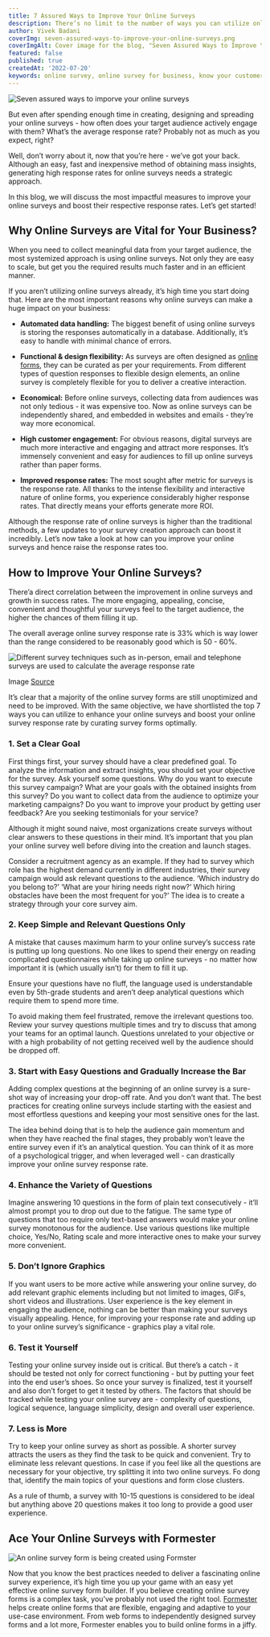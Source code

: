 ```yaml
---
title: 7 Assured Ways to Improve Your Online Surveys
description: There’s no limit to the number of ways you can utilize online surveys. From market research to feedback and insights for improving your product – we need them everywhere. Amidst the information age of today, businesses deeply depend on the data received and analyzed through online surveys.
author: Vivek Badani
coverImg: seven-assured-ways-to-improve-your-online-surveys.png
coverImgAlt: Cover image for the blog, "Seven Assured Ways to Improve Your Online Surveys"
featured: false
published: true
createdAt: '2022-07-20'
keywords: online survey, online survey for business, know your customer, survey form
---
```


![Seven assured ways to imporve your online surveys](/blog/cover-images/seven-assured-ways-to-improve-your-online-surveys.png 'Seven assured ways to imporve your online surveys')

But even after spending enough time in creating, designing and spreading your online surveys - how often does your target audience actively engage with them? What’s the average response rate? Probably not as much as you expect, right?

Well, don’t worry about it, now that you’re here - we’ve got your back. Although an easy, fast and inexpensive method of obtaining mass insights, generating high response rates for online surveys needs a strategic approach.

In this blog, we will discuss the most impactful measures to improve your online surveys and boost their respective response rates. Let’s get started!

## Why Online Surveys are Vital for Your Business?

When you need to collect meaningful data from your target audience, the most systemized approach is using online surveys. Not only they are easy to scale, but get you the required results much faster and in an efficient manner.

If you aren’t utilizing online surveys already, it’s high time you start doing that. Here are the most important reasons why online surveys can make a huge impact on your business:

- **Automated data handling:** The biggest benefit of using online surveys is storing the responses automatically in a database. Additionally, it’s easy to handle with minimal chance of errors.

- **Functional & design flexibility:** As surveys are often designed as [online forms](https://formester.com/blog/building-your-first-form-with-formester/ 'Building your first form with formester'), they can be curated as per your requirements. From different types of question responses to flexible design elements, an online survey is completely flexible for you to deliver a creative interaction.

- **Economical:** Before online surveys, collecting data from audiences was not only tedious - it was expensive too. Now as online surveys can be independently shared, and embedded in websites and emails - they’re way more economical.

- **High customer engagement:** For obvious reasons, digital surveys are much more interactive and engaging and attract more responses. It’s immensely convenient and easy for audiences to fill up online surveys rather than paper forms.

- **Improved response rates:** The most sought after metric for surveys is the response rate. All thanks to the intense flexibility and interactive nature of online forms, you experience considerably higher response rates. That directly means your efforts generate more ROI.

Although the response rate of online surveys is higher than the traditional methods, a few updates to your survey creation approach can boost it incredibly. Let’s now take a look at how can you improve your online surveys and hence raise the response rates too.

## How to Improve Your Online Surveys?

There’a direct correlation between the improvement in online surveys and growth in success rates. The more engaging, appealing, concise, convenient and thoughtful your surveys feel to the target audience, the higher the chances of them filling it up.

The overall average online survey response rate is 33% which is way lower than the range considered to be reasonably good which is 50 - 60%.

![Different survey techniques such as in-person, email and telephone surveys are used to calculate the average response rate](/blog/seven-assured-ways-to-improve-your-online-surveys/average-survey-response-rate.png 'Different survey techniques such as in-person, email and telephone surveys are used to calculate the average response rate')

Image [Source](https://pointerpro.com/blog/average-survey-response-rate 'Pointerpro blog on average survey response rate')

It’s clear that a majority of the online survey forms are still unoptimized and need to be improved. With the same objective, we have shortlisted the top 7 ways you can utilize to enhance your online surveys and boost your online survey response rate by curating survey forms optimally.

### 1. Set a Clear Goal

First things first, your survey should have a clear predefined goal. To analyze the information and extract insights, you should set your objective for the survey. Ask yourself some questions. Why do you want to execute this survey campaign? What are your goals with the obtained insights from this survey? Do you want to collect data from the audience to optimize your marketing campaigns? Do you want to improve your product by getting user feedback? Are you seeking testimonials for your service?

Although it might sound naive, most organizations create surveys without clear answers to these questions in their mind. It’s important that you plan your online survey well before diving into the creation and launch stages.

Consider a recruitment agency as an example. If they had to survey which role has the highest demand currently in different industries, their survey campaign would ask relevant questions to the audience. ‘Which industry do you belong to?’ ‘What are your hiring needs right now?’ Which hiring obstacles have been the most frequent for you?’ The idea is to create a strategy through your core survey aim.

### 2. Keep Simple and Relevant Questions Only

A mistake that causes maximum harm to your online survey’s success rate is putting up long questions. No one likes to spend their energy on reading complicated questionnaires while taking up online surveys - no matter how important it is (which usually isn’t) for them to fill it up.

Ensure your questions have no fluff, the language used is understandable even by 5th-grade students and aren’t deep analytical questions which require them to spend more time.

To avoid making them feel frustrated, remove the irrelevant questions too. Review your survey questions multiple times and try to discuss that among your teams for an optimal launch. Questions unrelated to your objective or with a high probability of not getting received well by the audience should be dropped off.

### 3. Start with Easy Questions and Gradually Increase the Bar

Adding complex questions at the beginning of an online survey is a sure-shot way of increasing your drop-off rate. And you don’t want that. The best practices for creating online surveys include starting with the easiest and most effortless questions and keeping your most sensitive ones for the last.

The idea behind doing that is to help the audience gain momentum and when they have reached the final stages, they probably won’t leave the entire survey even if it’s an analytical question. You can think of it as more of a psychological trigger, and when leveraged well - can drastically improve your online survey response rate.

### 4. Enhance the Variety of Questions

Imagine answering 10 questions in the form of plain text consecutively - it’ll almost prompt you to drop out due to the fatigue. The same type of questions that too require only text-based answers would make your online survey monotonous for the audience. Use various questions like multiple choice, Yes/No, Rating scale and more interactive ones to make your survey more convenient.

### 5. Don’t Ignore Graphics

If you want users to be more active while answering your online survey, do add relevant graphic elements including but not limited to images, GIFs, short videos and illustrations. User experience is the key element in engaging the audience, nothing can be better than making your surveys visually appealing. Hence, for improving your response rate and adding up to your online survey’s significance - graphics play a vital role.

### 6. Test it Yourself

Testing your online survey inside out is critical. But there’s a catch - it should be tested not only for correct functioning - but by putting your feet into the end user’s shoes. So once your survey is finalized, test it yourself and also don’t forget to get it tested by others. The factors that should be tracked while testing your online survey are - complexity of questions, logical sequence, language simplicity, design and overall user experience.

### 7. Less is More

Try to keep your online survey as short as possible. A shorter survey attracts the users as they find the task to be quick and convenient. Try to eliminate less relevant questions. In case if you feel like all the questions are necessary for your objective, try splitting it into two online surveys. Fo dong that, identify the main topics of your questions and form close clusters.

As a rule of thumb, a survey with 10-15 questions is considered to be ideal but anything above 20 questions makes it too long to provide a good user experience.

## Ace Your Online Surveys with Formester

![An online survey form is being created using Formster](/blog/seven-assured-ways-to-improve-your-online-surveys/survey-form.svg 'An online survey form is being created using Formster')

Now that you know the best practices needed to deliver a fascinating online survey experience, it’s high time you up your game with an easy yet effective online survey form builder. If you believe creating online survey forms is a complex task, you’ve probably not used the right tool. [Formester](https://formester.com/) helps create online forms that are flexible, engaging and adaptive to your use-case environment. From web forms to independently designed survey forms and a lot more, Formester enables you to build online forms in a jiffy.
